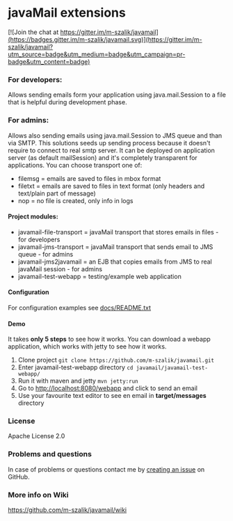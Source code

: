 javaMail extensions
===================

[![Join the chat at https://gitter.im/m-szalik/javamail](https://badges.gitter.im/m-szalik/javamail.svg)](https://gitter.im/m-szalik/javamail?utm_source=badge&utm_medium=badge&utm_campaign=pr-badge&utm_content=badge)

### For developers:
Allows sending emails form your application using java.mail.Session to a file that is helpful during development phase.


### For admins:
Allows also sending emails using java.mail.Session to JMS queue and than via SMTP. This solutions seeds up sending process because it doesn't require to connect to real smtp server.
It can be deployed on application server (as default mailSession) and it's completely transparent for applications.
You can choose transport one of:
* filemsg = emails are saved to files in mbox format
* filetxt = emails are saved to files in text format (only headers and text/plain part of message)
* nop     = no file is created, only info in logs

#### Project modules:
* javamail-file-transport = javaMail transport that stores emails in files - for developers
* javamail-jms-transport = javaMail transport that sends email to JMS queue - for admins
* javamail-jms2javamail = an EJB that copies emails from JMS to real javaMail session - for admins
* javamail-test-webapp = testing/example web application

#### Configuration
For configuration examples see [docs/README.txt](./docs/README.txt)

#### Demo 
It takes **only 5 steps** to see how it works.
You can download a webapp application, which works with jetty to see how it works.
 1. Clone project `git clone https://github.com/m-szalik/javamail.git`
 1. Enter javamail-test-webapp directory `cd javamail/javamail-test-webapp/`
 1. Run it with maven and jetty `mvn jetty:run`
 1. Go to [http://localhost:8080/webapp](http://localhost:8080/webapp) and click to send an email
 1. Use your favourite text editor to see en email in **target/messages** directory

### License
Apache License 2.0

### Problems and questions
In case of problems or questions contact me by [creating an issue](https://github.com/m-szalik/javamail/issues/new) on GitHub.

### More info on Wiki
https://github.com/m-szalik/javamail/wiki
